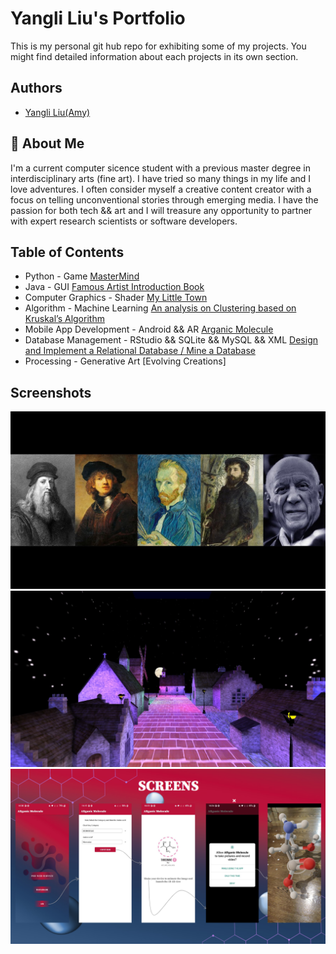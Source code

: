 
# Yangli Liu's Portfolio

This is my personal git hub repo for exhibiting some of my projects. 
You might find detailed information about each projects in its own section.


## Authors

- [Yangli Liu(Amy)](http://www.liuyangli.ml)


## 🚀 About Me
I'm a current computer sicence student with a previous master degree in interdisciplinary arts (fine art).
I have tried so many things in my life and I love adventures. I often consider myself a creative content creator with a focus on telling unconventional stories through emerging media.
I have the passion for both tech && art and I will treasure any opportunity to partner with expert research scientists or software developers.



## Table of Contents
   
* Python - Game [MasterMind](https://github.com/xiajingdongning/liuyangli/tree/master/Mastermind)
* Java - GUI [Famous Artist Introduction Book](https://github.com/xiajingdongning/liuyangli/tree/master/Famous%20Artist%20Introduction%20Book)
* Computer Graphics - Shader [My Little Town](https://github.com/xiajingdongning/liuyangli/tree/master/My%20Little%20Town)
* Algorithm - Machine Learning [An analysis on Clustering based on Kruskal’s Algorithm](https://github.com/xiajingdongning/liuyangli/tree/master/An%20analysis%20on%20Clustering%20based%20on%20Kruskal%E2%80%99s%20Algorithm)
* Mobile App Development - Android && AR [Arganic Molecule](https://github.com/xiajingdongning/liuyangli/tree/master/Arganic%20Molecule)
* Database Management - RStudio && SQLite && MySQL && XML [Design and Implement a Relational Database / Mine a Database](https://github.com/xiajingdongning/liuyangli/tree/master/Database%20Management)
* Processing - Generative Art [Evolving Creations]

## Screenshots
![Famous Artist Introduction Book](https://github.com/xiajingdongning/liuyangli/blob/master/Famous%20Artist%20Introduction%20Book/media/Cover.jpg)
![My Little Town](https://github.com/xiajingdongning/liuyangli/blob/master/My%20Little%20Town/part1/media/MyTown01.jpg)
![Arganic Molecule](https://github.com/xiajingdongning/liuyangli/blob/master/Arganic%20Molecule/media/ARMol.PNG)

